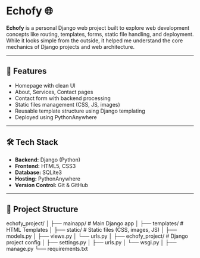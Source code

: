 # Echofy 🌐

**Echofy** is a personal Django web project built to explore web development concepts like routing, templates, forms, static file handling, and deployment. While it looks simple from the outside, it helped me understand the core mechanics of Django projects and web architecture.

---

## 🚀 Features

- Homepage with clean UI
- About, Services, Contact pages
- Contact form with backend processing
- Static files management (CSS, JS, images)
- Reusable template structure using Django templating
- Deployed using PythonAnywhere
---

## 🛠️ Tech Stack

- **Backend:** Django (Python)
- **Frontend:** HTML5, CSS3
- **Database:** SQLite3
- **Hosting:** PythonAnywhere
- **Version Control:** Git & GitHub

---

## 📂 Project Structure
echofy_project/
│
├── mainapp/ # Main Django app
│ ├── templates/ # HTML Templates
│ ├── static/ # Static files (CSS, images, JS)
│ ├── models.py
│ ├── views.py
│ └── urls.py
│
├── echofy_project/ # Django project config
│ ├── settings.py
│ ├── urls.py
│ └── wsgi.py
│
├── manage.py
└── requirements.txt